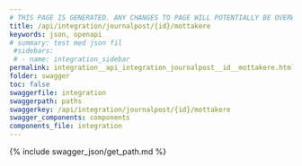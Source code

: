 ```yaml
---
# THIS PAGE IS GENERATED. ANY CHANGES TO PAGE WILL POTENTIALLY BE OVERWRITTEN.
title: /api/integration/journalpost/{id}/mottakere
keywords: json, openapi
# summary: test med json fil
 #sidebars: 
 # - name: integration_sidebar
permalink: integration__api_integration_journalpost__id__mottakere.html
folder: swagger
toc: false
swaggerfile: integration
swaggerpath: paths
swaggerkey: /api/integration/journalpost/{id}/mottakere
swagger_components: components
components_file: integration
---
```

{% include swagger_json/get_path.md %}
